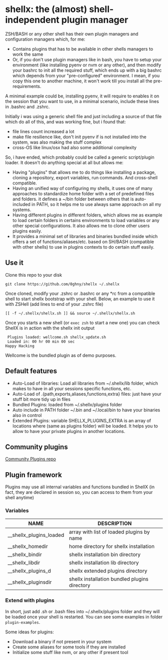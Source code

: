 # shellx: the (almost) shell-independent plugin manager

ZSH/BASH or any other shell has their own plugin managers and configuration managers which, for me:

* Contains plugins that has to be available in other shells managers to work the same
* Or, if you don't use plugin managers like in bash, you have to setup your environment (like installing pyenv or nvm or any other), and then modify your bashrc to init all the required stuff, which ends up with a big bashrc which depends from your "pre-configured" environment. I mean, if you copy  this one to another machine, it won't work till you install all the pre-requirements.

A minimal example could be, installing pyenv, it will require to enables it on the session that you want to use, in a minimal scenario, include these lines in .bashrc and .zshrc.

Initially i was using a generic shell file and just including a source of that file which do all of this, and was working fine, but i found that:

* file lines count increased a lot
* make file resilience like, don't init pyenv if is not installed into the system, was also making the stuff complex
* cross-OS like linux/osx had also some additional complexity

So, i have ended, which probably could be called a generic script/plugin loader. It doesn't do anything special at all but allows me:

* Having "plugins" that allows me to do things like installing a package, cloning a repository, export variables, run commands. And cross-shell compatible.
* Having an unified way of configuring my shells, it uses one of many approaches to standardize home folder with a set of predefined files and folders. it defines a ~/bin folder between others that is auto-included in PATH, so it helps me to use always same approach on all my systems.
* Having different plugins in different folders, which allows me as example to load certain folders in certains environments to load variables or any other special configurations. It also allows me to clone other users plugins easily.
* It provides a minimal set of libraries and binaries bundled inside which offers a set of functions/aliases/etc. based on SH/BASH (compatible with other shells) to use in plugins contexts to do certain stuff easily.

## Use it

Clone this repo to your disk

```shell
git clone https://github.com/0ghny/shellx ~/.shellx
```

Once cloned, modify your .zshrc or .bashrc or any *rc from a compatible shell to start shellx bootstrap with your shell. Below, an example to use it with ZSHell (add lines to end of your .zshrc file)

```shell
[[ -f ~/.shellx/shellx.sh ]] && source ~/.shellx/shellx.sh
```

Once you starts a new shell (or `exec zsh` to start a new one) you can check ShellX is in action with the shellx init output

```shell
 Plugins loaded: wellcome.sh shellx_update.sh
 Loaded in: 00 hr 00 min 00 sec
Happy Hacking
```

Wellcome is the bundled plugin as of demo purposes.

## Default features

* Auto-Load of libraries: Load all libraries from ~/.shellx/lib folder, which makes to have in all your sessions specific functions, etc.
* Auto-Load of .{path,exports,aliases,functions,extra} files: just have your stuff bit more tidy up in files
* Bundled Plugins: loaded from ~/.shellx/plugins folder
* Auto include in PATH folder ~/.bin and ~/.local/bin to have your binaries also in control
* Extended Plugins: variable SHELLX_PLUGINS_EXTRA is an array of locations where (same as plugins folder) will be loaded. It helps you to allow to have your private plugins in another locations.

## Community plugins

[Community Plugins repo](https://github.com/0ghny/shellx-community-plugins)

## Plugin framework

Plugins may use all internal variables and functions bundled in ShellX (in fact, they are declared in session so, you can access to them from your shell anytime)

### Variables

| NAME                    | DESCRIPTION                                   |
| ----------------------- | --------------------------------------------- |
| __shellx_plugins_loaded | array with list of loaded plugins by name     |
| __shellx_homedir        | home directory for shellx installation        |
| __shellx_bindir         | shellx installation bin directory             |
| __shellx_libdir         | shellx installation lib directory             |
| __shellx_plugins_d      | shellx extended plugins directory             |
| __shellx_pluginsdir     | shellx installation bundled plugins directory |

### Extend with plugins

In short, just add .sh or .bash files into ~/.shellx/plugins folder and they will be loaded once your shell is restarted.
You can see some examples in folder `plugin-examples`.

Some ideas for plugins:

* Download a binary if not present in your system
* Create some aliases for some tools if they are installed
* Initialize some stuff like nvm, or any other if present tool
